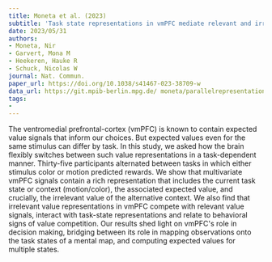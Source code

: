 ```yaml
---
title: Moneta et al. (2023)
subtitle: 'Task state representations in vmPFC mediate relevant and irrelevant value signals and their behavioral influence'
date: 2023/05/31
authors:
- Moneta, Nir
- Garvert, Mona M
- Heekeren, Hauke R
- Schuck, Nicolas W
journal: Nat. Commun.
paper_url: https://doi.org/10.1038/s41467-023-38709-w
data_url: https://git.mpib-berlin.mpg.de/ moneta/parallelrepresentation
tags:
- 
---
```


The ventromedial prefrontal-cortex (vmPFC) is known to contain expected value signals that inform our choices. But expected values even for the same stimulus can differ by task. In this study, we asked how the brain flexibly switches between such value representations in a task-dependent manner. Thirty-five participants alternated between tasks in which either stimulus color or motion predicted rewards. We show that multivariate vmPFC signals contain a rich representation that includes the current task state or context (motion/color), the associated expected value, and crucially, the irrelevant value of the alternative context. We also find that irrelevant value representations in vmPFC compete with relevant value signals, interact with task-state representations and relate to behavioral signs of value competition. Our results shed light on vmPFC's role in decision making, bridging between its role in mapping observations onto the task states of a mental map, and computing expected values for multiple states.
